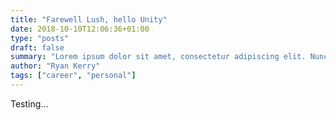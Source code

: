 ```yaml
---
title: "Farewell Lush, hello Unity"
date: 2018-10-10T12:06:36+01:00
type: "posts"
draft: false
summary: "Lorem ipsum dolor sit amet, consectetur adipiscing elit. Nunc a leo felis. Maecenas ut felis at felis mattis varius. Duis scelerisque placerat lorem at egestas. Morbi finibus nulla non commodo tempus."
author: "Ryan Kerry"
tags: ["career", "personal"]
---
```


Testing...